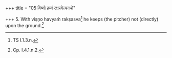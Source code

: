 +++
title = "05 विष्णो हव्यं रक्षस्वेत्यनधो"

+++
5. With viṣṇo havyaṁ rakṣasva[^1] he keeps (the pitcher) not (directly) upon the ground.[^2]  

[^1]: TS I.1.3.n.  

[^2]: Cp. I.4.1.n.2.  
